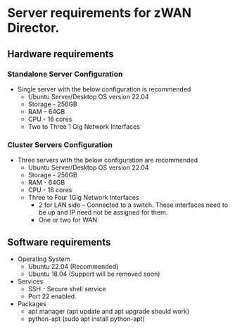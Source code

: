 # Server requirements for zWAN Director.

## Hardware requirements

### Standalone Server Configuration

- Single server with the below configuration is recommended
  - Ubuntu Server/Desktop OS version 22.04
  - Storage - 256GB
  - RAM - 64GB
  - CPU - 16 cores
  - Two to Three 1 Gig Network Interfaces

### Cluster Servers Configuration

- Three servers with the below configuration are recommended
  - Ubuntu Server/Desktop OS version 22.04
  - Storage - 256GB
  - RAM - 64GB
  - CPU - 16 cores
  - Three to Four 1Gig Network Interfaces
    - 2 for LAN side – Connected to a switch. These interfaces need to be up and IP need not be assigned for them.
    - One or two for WAN

## Software requirements

- Operating System
  - Ubuntu 22.04 (Recommended)
  - Ubuntu 18.04 (Support will be removed soon)
- Services
  - SSH - Secure shell service
  - Port 22 enabled.
- Packages
  - apt manager (apt update and apt upgrade should work)
  - python-apt (sudo apt install python-apt)
